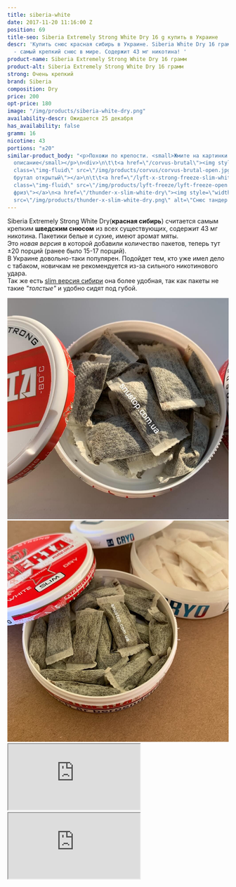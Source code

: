 ```yaml
---
title: siberia-white
date: 2017-11-20 11:16:00 Z
position: 69
title-seo: Siberia Extremely Strong White Dry 16 g купить в Украине
descr: 'Купить снюс красная сибирь в Украине. Siberia White Dry 16 грамм, 20 порции
  - самый крепкий снюс в мире. Содержит 43 мг никотина! '
product-name: Siberia Extremely Strong White Dry 16 грамм
product-alt: Siberia Extremely Strong White Dry 16 грамм
strong: Очень крепкий
brand: Siberia
composition: Dry
price: 200
opt-price: 180
image: "/img/products/siberia-white-dry.png"
availability-descr: Ожидается 25 декабря
has_availability: false
gramm: 16
nicotine: 43
portions: "±20"
similar-product_body: "<p>Похожи по крепости. <small>Жмите на картинки и читайте полное
  описание</small></p>\n<div>\n\t\t<a href=\"/corvus-brutal\"><img style=\"width:32%\"
  class=\"img-fluid\" src=\"/img/products/corvus/corvus-brutal-open.jpg\" alt=\"Корвус
  брутал открытый\"></a>\n\t\t<a href=\"/lyft-x-strong-freeze-slim-white\"><img style=\"width:32%\"
  class=\"img-fluid\" src=\"/img/products/lyft-freeze/lyft-freeze-open.jpg\" alt=\"Лифт
  фриз\"></a>\n<a href=\"/thunder-x-slim-white-dry\"><img style=\"width:32%\" class=\"img-fluid\"
  src=\"/img/products/thunder-x-slim-white-dry.png\" alt=\"Снюс тандер х слим\"></a>\n</div>"
---
```


Siberia Extremely Strong White Dry(**красная сибирь**) считается самым крепким **шведским снюсом** из всех существующих, содержит 43 мг никотина.
Пакетики белые и сухие, имеют аромат мяты.<br>Это <i>новая версия</i> в которой добавили количество пакетов, теперь тут ±20 порций (ранее было 15-17 порций).<br>
В Украине довольно-таки популярен. Подойдет тем, кто уже имел дело с табаком, новичкам не рекомендуется из-за сильного никотинового удара.<br>
Так же есть [slim версия сибири](/siberia-white-dry-slim) она более удобная, так как пакеты не такие <i>"толстые"</i> и удобно сидят под губой.
<div class="popup-gallery d-flex mb-3">
	<a class="mr-2" href="/img/products/siberia-white-dry/siberia-white-dry-open-large.jpg" title="Красная сибирь большие порции"><img class="img-fluid" src="/img/products/siberia-white-dry/siberia-white-dry-open-large.jpg" alt="Красная сибирь большие порции"></a>
	<a class="mr-2" href="/img/products/siberia-white-dry-slim/siberia-open-and-cryo.jpg" title="Красная сибирь слим, на заднем фоне <a href='/g4-cryo-slim-all-white-super-strong'>белый ванильный крио</a>"><img class="img-fluid" src="/img/products/siberia-white-dry-slim/siberia-open-and-cryo.jpg" alt="Красная сибирь слим white dry"></a>
</div>
<div class="embed-responsive embed-responsive-16by9 mb-3">
  <iframe class="embed-responsive-item" src="https://www.youtube.com/embed/yKdvP754Qdg" allowfullscreen></iframe>
</div>
<div class="embed-responsive embed-responsive-16by9 mb-3">
  <iframe class="embed-responsive-item" src="https://www.youtube.com/embed/OYQ3cSQTXl8" allowfullscreen></iframe>
</div>